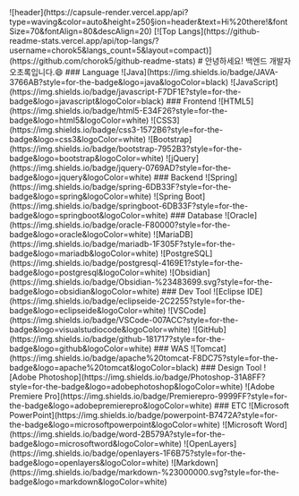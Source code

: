 

<!--
**chorok5/chorok5** is a ✨ _special_ ✨ repository because its `README.md` (this file) appears on your GitHub profile. --!>
![header](https://capsule-render.vercel.app/api?type=waving&color=auto&height=250&section=header&text=Hi%20there!&fontSize=70&fontAlign=80&descAlign=20)

[![Top Langs](https://github-readme-stats.vercel.app/api/top-langs/?username=chorok5&langs_count=5&layout=compact)](https://github.com/chorok5/github-readme-stats)

# 안녕하세요! 백엔드 개발자 오초록입니다.😄

### Language
![Java](https://img.shields.io/badge/JAVA-3766AB?style=for-the-badge&logo=java&logoColor=black)
![JavaScript](https://img.shields.io/badge/javascript-F7DF1E?style=for-the-badge&logo=javascript&logoColor=black)

### Frontend
![HTML5](https://img.shields.io/badge/html5-E34F26?style=for-the-badge&logo=html5&logoColor=white)
![CSS3](https://img.shields.io/badge/css3-1572B6?style=for-the-badge&logo=css3&logoColor=white)
![Bootstrap](https://img.shields.io/badge/bootstrap-7952B3?style=for-the-badge&logo=bootstrap&logoColor=white)
![jQuery](https://img.shields.io/badge/jquery-0769AD?style=for-the-badge&logo=jquery&logoColor=white)

### Backend
![Spring](https://img.shields.io/badge/spring-6DB33F?style=for-the-badge&logo=spring&logoColor=white)
![Spring Boot](https://img.shields.io/badge/springboot-6DB33F?style=for-the-badge&logo=springboot&logoColor=white)

### Database
![Oracle](https://img.shields.io/badge/oracle-F80000?style=for-the-badge&logo=oracle&logoColor=white)
![MariaDB](https://img.shields.io/badge/mariadb-1F305F?style=for-the-badge&logo=mariadb&logoColor=white)
![PostgreSQL](https://img.shields.io/badge/postgresql-4169E1?style=for-the-badge&logo=postgresql&logoColor=white)
![Obsidian](https://img.shields.io/badge/Obsidian-%23483699.svg?style=for-the-badge&logo=obsidian&logoColor=white)

### Dev Tool
![Eclipse IDE](https://img.shields.io/badge/eclipseide-2C2255?style=for-the-badge&logo=eclipseide&logoColor=white)
![VSCode](https://img.shields.io/badge/VSCode-007ACC?style=for-the-badge&logo=visualstudiocode&logoColor=white)
![GitHub](https://img.shields.io/badge/github-181717?style=for-the-badge&logo=github&logoColor=white)

### WAS
![Tomcat](https://img.shields.io/badge/apache%20tomcat-F8DC75?style=for-the-badge&logo=apache%20tomcat&logoColor=black)

### Design Tool
![Adobe Photoshop](https://img.shields.io/badge/Photoshop-31A8FF?style=for-the-badge&logo=adobephotoshop&logoColor=white)
![Adobe Premiere Pro](https://img.shields.io/badge/Premierepro-9999FF?style=for-the-badge&logo=adobepremierepro&logoColor=white)

### ETC
![Microsoft PowerPoint](https://img.shields.io/badge/powerpoint-B7472A?style=for-the-badge&logo=microsoftpowerpoint&logoColor=white)
![Microsoft Word](https://img.shields.io/badge/word-2B579A?style=for-the-badge&logo=microsoftword&logoColor=white)
![OpenLayers](https://img.shields.io/badge/openlayers-1F6B75?style=for-the-badge&logo=openlayers&logoColor=white)
![Markdown](https://img.shields.io/badge/markdown-%23000000.svg?style=for-the-badge&logo=markdown&logoColor=white)
